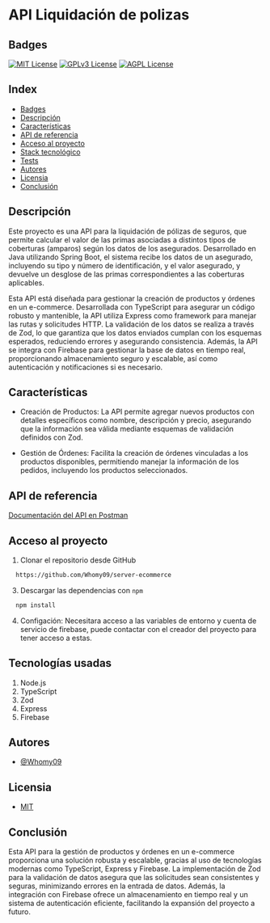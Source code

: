 # API Liquidación de polizas

## Badges

[![MIT License](https://img.shields.io/badge/License-MIT-green.svg)](https://choosealicense.com/licenses/mit/)
[![GPLv3 License](https://img.shields.io/badge/License-GPL%20v3-yellow.svg)](https://opensource.org/licenses/)
[![AGPL License](https://img.shields.io/badge/license-AGPL-blue.svg)](http://www.gnu.org/licenses/agpl-3.0)

## Index

- [Badges](#badges)
- [Descripción](#descripción)
- [Características](#características)
- [API de referencia](#api-de-referencia)
- [Acceso al proyecto](#acceso-al-proyecto)
- [Stack tecnológico](#stack-tecnológico)
- [Tests](#tests)
- [Autores](#autores)
- [Licensia](#licensia)
- [Conclusión](#conclusión)

## Descripción

Este proyecto es una API para la liquidación de pólizas de seguros, que permite calcular el valor de las primas asociadas a distintos tipos de
coberturas (amparos) según los datos de los asegurados. Desarrollado en Java utilizando Spring Boot, el sistema recibe los datos de un asegurado,
incluyendo su tipo y número de identificación, y el valor asegurado, y devuelve un desglose de las primas correspondientes a las coberturas aplicables.

Esta API está diseñada para gestionar la creación de productos y órdenes en un e-commerce. Desarrollada con TypeScript para asegurar un código robusto y mantenible, la API utiliza Express como framework para manejar las rutas y solicitudes HTTP. La validación de los datos se realiza a través de Zod, lo que garantiza que los datos enviados cumplan con los esquemas esperados, reduciendo errores y asegurando consistencia. Además, la API se integra con Firebase para gestionar la base de datos en tiempo real, proporcionando almacenamiento seguro y escalable, así como autenticación y notificaciones si es necesario.

## Características

- Creación de Productos: La API permite agregar nuevos productos con detalles específicos como nombre, descripción y precio, asegurando que la información sea válida mediante esquemas de validación definidos con Zod.

- Gestión de Órdenes: Facilita la creación de órdenes vinculadas a los productos disponibles, permitiendo manejar la información de los pedidos, incluyendo los productos seleccionados.

## API de referencia

[Documentación del API en Postman](https://documenter.getpostman.com/view/28200281/2sAXxWa9D2)

## Acceso al proyecto

1. Clonar el repositorio desde GitHub

```bash
  https://github.com/Whomy09/server-ecommerce
```

3. Descargar las dependencias con `npm`

```bash
  npm install
```

4. Configación: Necesitara acceso a las variables de entorno y cuenta de servicio de firebase, puede contactar con el creador del proyecto para tener acceso a estas.

## Tecnologías usadas

1. Node.js
2. TypeScript
3. Zod
4. Express
5. Firebase

## Autores

- [@Whomy09](https://github.com/Whomy09)

## Licensia

- [MIT](https://choosealicense.com/licenses/mit/)

## Conclusión

Esta API para la gestión de productos y órdenes en un e-commerce proporciona una solución robusta y escalable, gracias al uso de tecnologías modernas como TypeScript, Express y Firebase. La implementación de Zod para la validación de datos asegura que las solicitudes sean consistentes y seguras, minimizando errores en la entrada de datos. Además, la integración con Firebase ofrece un almacenamiento en tiempo real y un sistema de autenticación eficiente, facilitando la expansión del proyecto a futuro.
